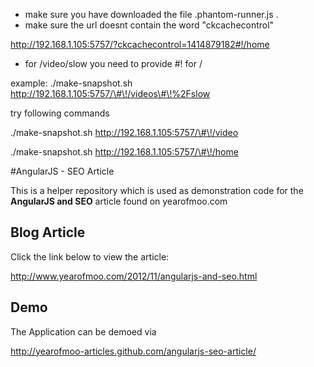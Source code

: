 

* make sure you have downloaded the file .phantom-runner.js . 
* make sure the url doesnt contain the word  "ckcachecontrol"    

http://192.168.1.105:5757/?ckcachecontrol=1414879182#!/home 



* for  /video/slow  you need to provide  #!  for /  

example:   ./make-snapshot.sh http://192.168.1.105:5757/\#\!/videos\#\!%2Fslow





try following commands

./make-snapshot.sh http://192.168.1.105:5757/\#\!/video

./make-snapshot.sh http://192.168.1.105:5757/\#\!/home







#AngularJS - SEO Article

This is a helper repository which is used as demonstration code for the **AngularJS and SEO** article found on yearofmoo.com

## Blog Article
Click the link below to view the article:

http://www.yearofmoo.com/2012/11/angularjs-and-seo.html


## Demo
The Application can be demoed via

http://yearofmoo-articles.github.com/angularjs-seo-article/
